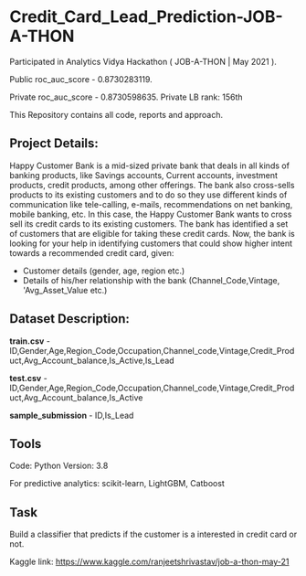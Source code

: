# Credit_Card_Lead_Prediction-JOB-A-THON
Participated in Analytics Vidya Hackathon ( JOB-A-THON | May 2021 ). 

Public roc_auc_score - 0.8730283119.

Private roc_auc_score - 0.8730598635.
Private LB rank: 156th

This Repository contains all code, reports and approach.

## Project Details:
Happy Customer Bank is a mid-sized private bank that deals in all kinds of banking products, like Savings accounts, Current accounts, investment products, credit products, among other offerings. The bank also cross-sells products to its existing customers and to do so they use different kinds of communication like tele-calling, e-mails, recommendations on net banking, mobile banking, etc. In this case, the Happy Customer Bank wants to cross sell its credit cards to its existing customers. The bank has identified a set of customers that are eligible for taking these credit cards. Now, the bank is looking for your help in identifying customers that could show higher intent towards a recommended credit card, given:

* Customer details (gender, age, region etc.)
* Details of his/her relationship with the bank (Channel_Code,Vintage, 'Avg_Asset_Value etc.)

## Dataset Description:
**train.csv** - ID,Gender,Age,Region_Code,Occupation,Channel_code,Vintage,Credit_Product,Avg_Account_balance,Is_Active,Is_Lead

**test.csv** - ID,Gender,Age,Region_Code,Occupation,Channel_code,Vintage,Credit_Product,Avg_Account_balance,Is_Active

**sample_submission** - ID,Is_Lead

## Tools
Code: Python Version: 3.8

For predictive analytics: scikit-learn, LightGBM, Catboost

## Task
Build a classifier that predicts if the customer is a interested in credit card or not.

Kaggle link: https://www.kaggle.com/ranjeetshrivastav/job-a-thon-may-21
